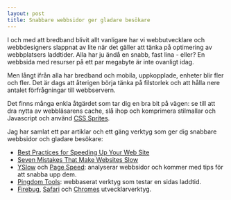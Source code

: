 ```yaml
---
layout: post
title: Snabbare webbsidor ger gladare besökare
---
```


I och med att bredband blivit allt vanligare har vi webbutvecklare och webbdesigners slappnat av lite när det gäller att tänka på optimering av webbplatsers laddtider. Alla har ju ändå en snabb, fast lina - eller? En webbsida med resurser på ett par megabyte är inte ovanligt idag.

Men långt ifrån alla har bredband och mobila, uppkopplade, enheter blir fler och fler. Det är dags att återigen börja tänka på filstorlek och att hålla nere antalet förfrågningar till webbservern.

Det finns många enkla åtgärdet som tar dig en bra bit på vägen: se till att dra nytta av webbläsarens cache, slå ihop och komprimera stilmallar och Javascript och använd [CSS Sprites](http://www.alistapart.com/articles/sprites).

Jag har samlat ett par artiklar och ett gäng verktyg som ger dig snabbare webbsidor och gladare besökare:

* [Best Practices for Speeding Up Your Web Site](http://developer.yahoo.com/performance/rules.html)
* [Seven Mistakes That Make Websites Slow](http://www.sitepoint.com/seven-mistakes-that-make-websites-slow)
* [YSlow](http://developer.yahoo.com/yslow) och [Page Speed](https://developers.google.com/speed/pagespeed/): analyserar webbsidor och kommer med tips för att snabba upp dem.
* [Pingdom Tools](http://tools.pingdom.com/fpt): webbaserat verktyg som testar en sidas laddtid.
* [Firebug](http://getfirebug.com), [Safari](http://developer.apple.com/technologies/safari/developer-tools.html) och [Chromes](https://developer.chrome.com/devtools) utvecklarverktyg.
